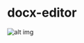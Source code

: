 # docx-editor

![alt img]([http://url/to/img.png](https://raw.githubusercontent.com/GabpsX/docx-editor/main/docx-editor/img_softw.png))
